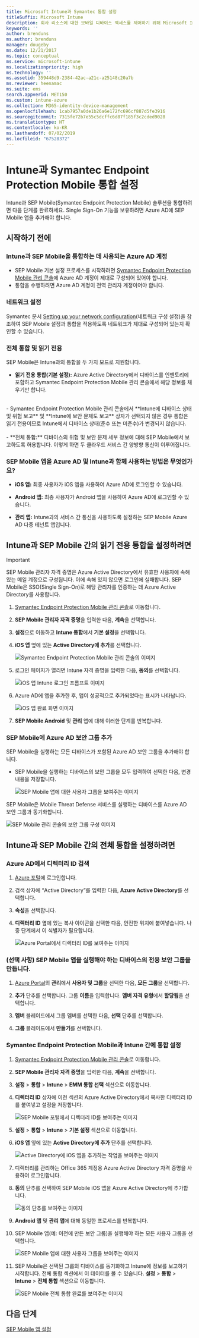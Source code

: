 ```yaml
---
title: Microsoft Intune과 Symantec 통합 설정
titleSuffix: Microsoft Intune
description: 회사 리소스에 대한 모바일 디바이스 액세스를 제어하기 위해 Microsoft Intune을 사용하여 Symantec Endpoint Protection Mobile 솔루션을 설정하는 방법입니다.
keywords: ''
author: brenduns
ms.author: brenduns
manager: dougeby
ms.date: 12/21/2017
ms.topic: conceptual
ms.service: microsoft-intune
ms.localizationpriority: high
ms.technology: ''
ms.assetid: 359448d9-2384-42ac-a21c-a25148c20a7b
ms.reviewer: heenamac
ms.suite: ems
search.appverid: MET150
ms.custom: intune-azure
ms.collection: M365-identity-device-management
ms.openlocfilehash: 1cab7957a0de1b26a6e172fc696cf887d5fe3916
ms.sourcegitcommit: 7315fe72b7e55c5dcffc6d87f185f3c2cded9028
ms.translationtype: HT
ms.contentlocale: ko-KR
ms.lasthandoff: 07/02/2019
ms.locfileid: "67528372"
---
```

# <a name="set-up-symantec-endpoint-protection-mobile-integration-with-intune"></a>Intune과 Symantec Endpoint Protection Mobile 통합 설정

Intune과 SEP Mobile(Symantec Endpoint Protection Mobile) 솔루션을 통합하려면 다음 단계를 완료하세요. Single Sign-On 기능을 보유하려면 Azure AD에 SEP Mobile 앱을 추가해야 합니다.

## <a name="before-you-begin"></a>시작하기 전에

### <a name="azure-ad-account-used-to-integrate-intune-and-sep-mobile"></a>Intune과 SEP Mobile을 통합하는 데 사용되는 Azure AD 계정

-   SEP Mobile 기본 설정 프로세스를 시작하려면 [Symantec Endpoint Protection Mobile 관리 콘솔](https://aad.skycure.com)에 Azure AD 계정이 제대로 구성되어 있어야 합니다.
- 통합을 수행하려면 Azure AD 계정이 전역 관리자 계정이어야 합니다.
### <a name="network-setup"></a>네트워크 설정

Symantec 문서 [Setting up your network configuration](https://portal.skycure.com/articles/Documentation/Setting-up-your-network-configuration-26-8-2016)(네트워크 구성 설정)을 참조하여 SEP Mobile 설정과 통합을 적용하도록 네트워크가 제대로 구성되어 있는지 확인할 수 있습니다.

### <a name="full-integration-vs-read-only"></a>전체 통합 및 읽기 전용

SEP Mobile은 Intune과의 통합을 두 가지 모드로 지원합니다.

-   **읽기 전용 통합(기본 설정):** Azure Active Directory에서 디바이스를 인벤토리에 포함하고 Symantec Endpoint Protection Mobile 관리 콘솔에서 해당 정보를 채우기만 합니다.
<br>
    -   Symantec Endpoint Protection Mobile 관리 콘솔에서 **Intune에 디바이스 상태 및 위험 보고** 및 **Intune에 보안 문제도 보고** 상자가 선택되지 않은 경우 통합은 읽기 전용이므로 Intune에서 디바이스 상태(준수 또는 미준수)가 변경되지 않습니다.
<br></br>
-   **전체 통합:** 디바이스의 위험 및 보안 문제 세부 정보에 대해 SEP Mobile에서 보고하도록 허용합니다. 이렇게 하면 두 클라우드 서비스 간 양방향 통신이 이루어집니다.

### <a name="how-are-the-sep-mobile-apps-used-with-azure-ad-and-intune"></a>SEP Mobile 앱을 Azure AD 및 Intune과 함께 사용하는 방법은 무엇인가요?

-   **iOS 앱:** 최종 사용자가 iOS 앱을 사용하여 Azure AD에 로그인할 수 있습니다.

-   **Android 앱:** 최종 사용자가 Android 앱을 사용하여 Azure AD에 로그인할 수 있습니다.

-   **관리 앱:** Intune과의 서비스 간 통신을 사용하도록 설정하는 SEP Mobile Azure AD 다중 테넌트 앱입니다.

## <a name="to-set-up-the-read-only-integration-between-intune-and-sep-mobile"></a>Intune과 SEP Mobile 간의 읽기 전용 통합을 설정하려면

> [!IMPORTANT]
> SEP Mobile 관리자 자격 증명은 Azure Active Directory에서 유효한 사용자에 속해 있는 메일 계정으로 구성됩니다. 이에 속해 있지 않으면 로그인에 실패합니다. SEP Mobile은 SSO(Single Sign-On)로 해당 관리자를 인증하는 데 Azure Active Directory를 사용합니다.

1.  [Symantec Endpoint Protection Mobile 관리 콘솔](https://aad.skycure.com)로 이동합니다.

2.  **SEP Mobile 관리자 자격 증명**을 입력한 다음, **계속**을 선택합니다.

3.  **설정**으로 이동하고 **Intune 통합**에서 **기본 설정**을 선택합니다.

4.  **iOS 앱** 옆에 있는 **Active Directory에 추가**를 선택합니다.

    ![Symantec Endpoint Protection Mobile 관리 콘솔의 이미지](./media/symantec-portal-basic-add.png)

5.  로그인 페이지가 열리면 Intune 자격 증명을 입력한 다음, **동의**를 선택합니다.

    ![iOS 앱 Intune 로그인 프롬프트 이미지](./media/symantec-portal-basic-accept.png)

6.  Azure AD에 앱을 추가한 후, 앱이 성공적으로 추가되었다는 표시가 나타납니다.

    ![iOS 앱 완료 화면 이미지](./media/symantec-portal-basic-added.png)

7. **SEP Mobile Android** 및 **관리** 앱에 대해 이러한 단계를 반복합니다.

### <a name="add-an-azure-ad-security-group-into-sep-mobile"></a>SEP Mobile에 Azure AD 보안 그룹 추가

SEP Mobile을 실행하는 모든 디바이스가 포함된 Azure AD 보안 그룹을 추가해야 합니다.

-  SEP Mobile을 실행하는 디바이스의 보안 그룹을 모두 입력하여 선택한 다음, 변경 내용을 저장합니다.

    ![SEP Mobile 앱에 대한 사용자 그룹을 보여주는 이미지](./media/symantec-portal-basic-groups.png)

SEP Mobile은 Mobile Threat Defense 서비스를 실행하는 디바이스를 Azure AD 보안 그룹과 동기화합니다.

![SEP Mobile 관리 콘솔의 보안 그룹 구성 이미지](./media/symantec-portal-basic-status.png)

## <a name="to-set-up-the-full-integration-between-intune-and-sep-mobile"></a>Intune과 SEP Mobile 간의 전체 통합을 설정하려면

### <a name="retrieve-the-directory-id-in-azure-ad"></a>Azure AD에서 디렉터리 ID 검색

1. [Azure 포털](https://portal.azure.com)에 로그인합니다.

2. 검색 상자에 “Active Directory”를 입력한 다음, **Azure Active Directory**를 선택합니다.

3. **속성**을 선택합니다.

4. **디렉터리 ID** 옆에 있는 복사 아이콘을 선택한 다음, 안전한 위치에 붙여넣습니다. 나중 단계에서 이 식별자가 필요합니다.

    ![Azure Portal에서 디렉터리 ID를 보여주는 이미지](./media/symantec-azure-portal-directory-ID.png)

### <a name="optional-create-a-dedicated-security-group-for-devices-that-need-to-run-the-sep-mobile-apps"></a>(선택 사항) SEP Mobile 앱을 실행해야 하는 디바이스의 전용 보안 그룹을 만듭니다.
1. [Azure Portal](https://portal.azure.com)의 **관리**에서 **사용자 및 그룹**을 선택한 다음, **모든 그룹**을 선택합니다.

2. **추가** 단추를 선택합니다. 그룹 **이름**을 입력합니다. **멤버 자격 유형**에서 **할당됨**을 선택합니다.

3. **멤버** 블레이드에서 그룹 멤버를 선택한 다음, **선택** 단추를 선택합니다.

4. **그룹** 블레이드에서 **만들기**를 선택합니다.

### <a name="set-up-the-integration-between-symantec-endpoint-protection-mobile-and-intune"></a>Symantec Endpoint Protection Mobile과 Intune 간에 통합 설정

1.  [Symantec Endpoint Protection Mobile 관리 콘솔](https://aad.skycure.com)로 이동합니다.

2.  **SEP Mobile 관리자 자격 증명**을 입력한 다음, **계속**을 선택합니다.

3.  **설정** > **통합** > **Intune** > **EMM 통합 선택** 섹션으로 이동합니다.

4. **디렉터리 ID** 상자에 이전 섹션의 Azure Active Directory에서 복사한 디렉터리 ID를 붙여넣고 설정을 저장합니다.

    ![SEP Mobile 포털에서 디렉터리 ID를 보여주는 이미지](./media/symantec-portal-directory-ID.png)

5. **설정** > **통합** > **Intune** > **기본 설정** 섹션으로 이동합니다.

6. **iOS 앱** 옆에 있는 **Active Directory에 추가** 단추를 선택합니다.

    ![Active Directory에 iOS 앱을 추가하는 작업을 보여주는 이미지](./media/symantec-portal-basic-add.png)

7. 디렉터리를 관리하는 Office 365 계정용 Azure Active Directory 자격 증명을 사용하여 로그인합니다.

8. **동의** 단추를 선택하여 SEP Mobile iOS 앱을 Azure Active Directory에 추가합니다.

    ![동의 단추를 보여주는 이미지](./media/symantec-portal-basic-accept.png)

9. **Android 앱** 및 **관리 앱**에 대해 동일한 프로세스를 반복합니다.

10. SEP Mobile 앱(예: 이전에 만든 보안 그룹)을 실행해야 하는 모든 사용자 그룹을 선택합니다.

    ![SEP Mobile 앱에 대한 사용자 그룹을 보여주는 이미지](./media/symantec-portal-basic-groups.png)

11.  SEP Mobile은 선택된 그룹의 디바이스를 동기화하고 Intune에 정보를 보고하기 시작합니다. 전체 통합 섹션에서 이 데이터를 볼 수 있습니다. **설정** > **통합** > **Intune** > **전체 통합** 섹션으로 이동합니다.

     ![SEP Mobile 전체 통합 완료를 보여주는 이미지](media/symantec-portal-basic-status.PNG)
## <a name="next-steps"></a>다음 단계

[SEP Mobile 앱 설정](mtd-apps-ios-app-configuration-policy-add-assign.md)
